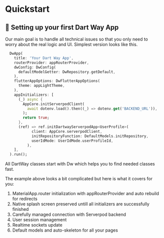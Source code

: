 # Quickstart

## 🚀 Setting up your first Dart Way App

Our main goal is to handle all technical issues so that you only need to worry about the real logic and UI.
Simplest version looks like this.

```dart
  DwApp(
    title: 'Your Dart Way App',
    routerProvider: appRouterProvider,
    dwConfig: DwConfig(
      defaultModelGetter: DwRepository.getDefault,
    ),
    flutterAppOptions: DwFlutterAppOptions(
      theme: appLightTheme,
    ),
    appInitializers: [
      (_) async {
        AppCore.initServerpodClient(
          await dotenv.load().then((_) => dotenv.get('BACKEND_URL')),
        );
        return true;
      },
      (ref) => ref.initDartwayServerpodApp<UserProfile>(
            client: AppCore.serverpodClient,
            initRepositoryFunction: DefaultModels.initRepository,
            userIdMode: UserIdMode.userProfileId,
          ),
    ],
  ).run();
```

All DartWay classes start with Dw which helps you to find needed classes fast.

The example above looks a bit complicated but here is what it covers for you:
1. MaterialApp.router initialization with appRouterProvider and auto rebuild for redirects
2. Native splash screen preserved untill all initializers are successfully finished
3. Carefully managed connection with Serverpod backend
4. User session management
5. Realtime sockets update
6. Default models and auto-skeleton for all your pages
